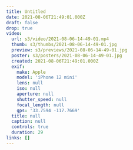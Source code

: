 ```yaml
---
title: Untitled
date: 2021-08-06T21:49:01.000Z
draft: false
drop: true
video:
  url: s3/video/2021-08-06-14-49-01.mp4
  thumb: s3/thumbs/2021-08-06-14-49-01.jpg
  preview: s3/previews/2021-08-06-14-49-01.jpg
  poster: s3/posters/2021-08-06-14-49-01.jpg
  created: 2021-08-06T21:49:01.000Z
  exif:
    make: Apple
    model: 'iPhone 12 mini'
    lens: null
    iso: null
    aperture: null
    shutter_speed: null
    focal_length: null
    gps: '33.7594 -117.7669'
  title: null
  caption: null
  controls: true
  duration: 29
links: []
---
```

